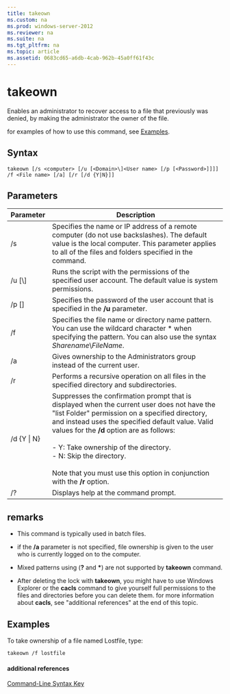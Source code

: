 ```yaml
---
title: takeown
ms.custom: na
ms.prod: windows-server-2012
ms.reviewer: na
ms.suite: na
ms.tgt_pltfrm: na
ms.topic: article
ms.assetid: 0683cd65-a6db-4cab-962b-45a0ff61f43c
---
```

# takeown
Enables an administrator to recover access to a file that previously was denied, by making the administrator the owner of the file.

for examples of how to use this command, see [Examples](#BKMK_examples).

## Syntax

```
takeown [/s <computer> [/u [<Domain>\]<User name> [/p [<Password>]]]] /f <File name> [/a] [/r [/d {Y|N}]]
```

## Parameters

|Parameter|Description|
|-------------|---------------|
|\/s <computer>|Specifies the name or IP address of a remote computer \(do not use backslashes\). The default value is the local computer. This parameter applies to all of the files and folders specified in the command.|
|\/u \[<Domain>\\\]<User name>|Runs the script with the permissions of the specified user account. The default value is system permissions.|
|\/p \[<Password>\]|Specifies the password of the user account that is specified in the **\/u** parameter.|
|\/f <File name>|Specifies the file name or directory name pattern. You can use the wildcard character \* when specifying the pattern. You can also use the syntax *Sharename*\\*FileName*.|
|\/a|Gives ownership to the Administrators group instead of the current user.|
|\/r|Performs a recursive operation on all files in the specified directory and subdirectories.|
|\/d {Y &#124; N}|Suppresses the confirmation prompt that is displayed when the current user does not have the "list Folder" permission on a specified directory, and instead uses the specified default value. Valid values for the **\/d** option are as follows:<br /><br />-   Y: Take ownership of the directory.<br />-   N: Skip the directory.<br /><br />Note that you must use this option in conjunction with the **\/r** option.|
|\/?|Displays help at the command prompt.|

## remarks

-   This command is typically used in batch files.

-   if the **\/a** parameter is not specified, file ownership is given to the user who is currently logged on to the computer.

-   Mixed patterns using \(**?** and **\***\) are not supported by **takeown** command.

-   After deleting the lock with **takeown**, you might have to use Windows Explorer or the **cacls** command to give yourself full permissions to the files and directories before you can delete them. for more information about **cacls**, see "additional references" at the end of this topic.

## <a name="BKMK_examples"></a>Examples
To take ownership of a file named Lostfile, type:

```
takeown /f lostfile
```

#### additional references
[Command-Line Syntax Key](commandline-syntax-key.md)


